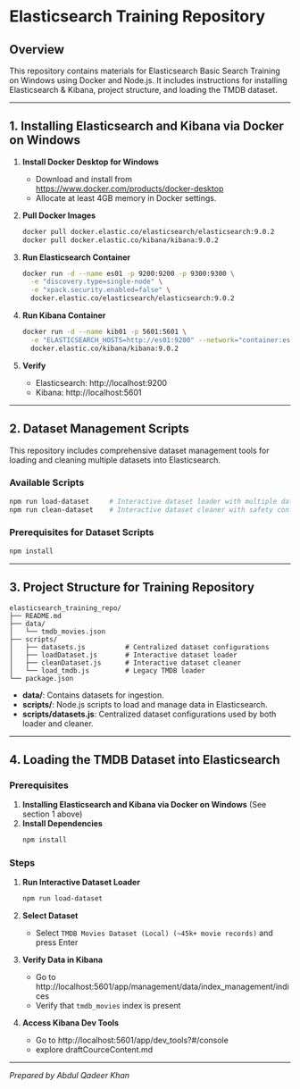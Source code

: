 # Elasticsearch Training Repository

## Overview
This repository contains materials for Elasticsearch Basic Search Training on Windows using Docker and Node.js. It includes instructions for installing Elasticsearch & Kibana, project structure, and loading the TMDB dataset.

---

## 1. Installing Elasticsearch and Kibana via Docker on Windows

1. **Install Docker Desktop for Windows**  
   - Download and install from https://www.docker.com/products/docker-desktop  
   - Allocate at least 4GB memory in Docker settings.

2. **Pull Docker Images**  
   ```bash
   docker pull docker.elastic.co/elasticsearch/elasticsearch:9.0.2
   docker pull docker.elastic.co/kibana/kibana:9.0.2
   ```

3. **Run Elasticsearch Container**  
   ```bash
   docker run -d --name es01 -p 9200:9200 -p 9300:9300 \
     -e "discovery.type=single-node" \
     -e "xpack.security.enabled=false" \
     docker.elastic.co/elasticsearch/elasticsearch:9.0.2
   ```

4. **Run Kibana Container**  
   ```bash
   docker run -d --name kib01 -p 5601:5601 \
     -e "ELASTICSEARCH_HOSTS=http://es01:9200" --network="container:es01" \
     docker.elastic.co/kibana/kibana:9.0.2
   ```

5. **Verify**  
   - Elasticsearch: http://localhost:9200  
   - Kibana: http://localhost:5601  

---

## 2. Dataset Management Scripts

This repository includes comprehensive dataset management tools for loading and cleaning multiple datasets into Elasticsearch.

### Available Scripts

```bash
npm run load-dataset     # Interactive dataset loader with multiple dataset options
npm run clean-dataset    # Interactive dataset cleaner with safety confirmations
```

### Prerequisites for Dataset Scripts

```bash
npm install
```

---

## 3. Project Structure for Training Repository

```
elasticsearch_training_repo/
├── README.md
├── data/
│   └── tmdb_movies.json
├── scripts/
│   ├── datasets.js          # Centralized dataset configurations
│   ├── loadDataset.js       # Interactive dataset loader
│   ├── cleanDataset.js      # Interactive dataset cleaner
│   └── load_tmdb.js         # Legacy TMDB loader
└── package.json
```

- **data/**: Contains datasets for ingestion.  
- **scripts/**: Node.js scripts to load and manage data in Elasticsearch.  
- **scripts/datasets.js**: Centralized dataset configurations used by both loader and cleaner.

---

## 4. Loading the TMDB Dataset into Elasticsearch

### Prerequisites
1. **Installing Elasticsearch and Kibana via Docker on Windows** (See section 1 above)
2. **Install Dependencies**
   ```bash
   npm install
   ```

### Steps

1. **Run Interactive Dataset Loader**
   ```bash
   npm run load-dataset
   ```

2. **Select Dataset**
   - Select `TMDB Movies Dataset (Local) (~45k+ movie records)` and press Enter

3. **Verify Data in Kibana**
   - Go to http://localhost:5601/app/management/data/index_management/indices 
   - Verify that `tmdb_movies` index is present

4. **Access Kibana Dev Tools**
   - Go to http://localhost:5601/app/dev_tools?#/console
   - explore draftCourceContent.md

---

*Prepared by Abdul Qadeer Khan*
